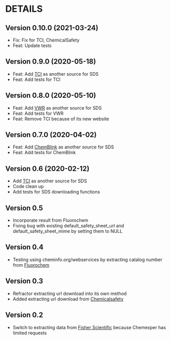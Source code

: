 # DETAILS

## Version 0.10.0 (2021-03-24)

- Fix: Fix for TCI, ChemicalSafety
- Feat: Update tests

## Version 0.9.0 (2020-05-18)

- Feat: Add [TCI](https://www.tcichemicals.com/) as another source for SDS
- Feat: Add tests for TCI

## Version 0.8.0 (2020-05-10)

- Feat: Add [VWR](https://us.vwr.com/store/search/searchMSDS.jsp) as another source for SDS
- Feat: Add tests for VWR
- Feat: Remove TCI because of its new website

## Version 0.7.0 (2020-04-02)

- Feat: Add [ChemBlink](https://www.chemblink.com) as another source for SDS
- Feat: Add tests for ChemBlink

## Version 0.6 (2020-02-12)

- Add [TCI](https://www.tcichemicals.com/en/us/) as another source for SDS
- Code clean up
- Add tests for SDS downloading functions

## Version 0.5

- Incorporate result from Fluorochem
- Fixing bug with existing default_safety_sheet_url and default_safety_sheet_mime
by setting them to NULL

## Version 0.4

- Testing using cheminfo.org/webservices by extracting catalog number from [Fluorochem](http://www.fluorochem.co.uk/)

## Version 0.3

- Refractor extracting url download into its own method
- Added extracting url download from [Chemicalsafety](https://chemicalsafety.com/sds-search/)

## Version 0.2

- Switch to extracting data from [Fisher Scientific](https://www.fishersci.com/us/en/catalog/search/sdshome.html) because Chemexper has limited requests
